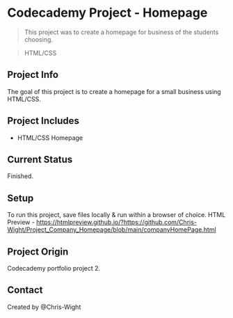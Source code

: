 # Codecademy Project - Homepage
> This project was to create a homepage for business of the students choosing.
<!-- -->
> HTML/CSS

## Project Info
The goal of this project is to create a homepage for a small business using HTML/CSS. 

##  Project Includes
* HTML/CSS Homepage

## Current Status
Finished.

## Setup
To run this project, save files locally & run within a browser of choice.
HTML Preview - https://htmlpreview.github.io/?https://github.com/Chris-Wight/Project_Company_Homepage/blob/main/companyHomePage.html

## Project Origin
Codecademy portfolio project 2.

## Contact
Created by @Chris-Wight